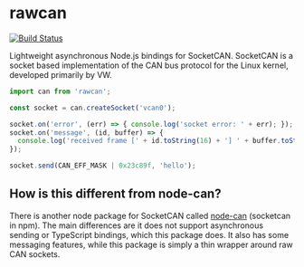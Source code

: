 # rawcan
[![Build Status](https://travis-ci.org/jjkr/rawcan.svg?branch=master)](https://travis-ci.org/jjkr/rawcan)

Lightweight asynchronous Node.js bindings for SocketCAN. SocketCAN is a socket based implementation of the CAN bus protocol for the Linux kernel, developed primarily by VW.

```javascript
import can from 'rawcan';

const socket = can.createSocket('vcan0');

socket.on('error', (err) => { console.log('socket error: ' + err); });
socket.on('message', (id, buffer) => {
  console.log('received frame [' + id.toString(16) + '] ' + buffer.toString('hex'));
});

socket.send(CAN_EFF_MASK | 0x23c89f, 'hello');
```

How is this different from node-can?
------------------------------------

There is another node package for SocketCAN called [node-can](https://github.com/sebi2k1/node-can) (socketcan in npm). The main differences are it does not support asynchronous sending or TypeScript bindings, which this package does. It also has some messaging features, while this package is simply a thin wrapper around raw CAN sockets.
